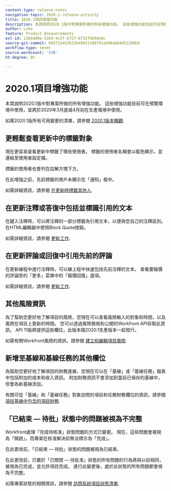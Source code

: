 ```yaml
---
content-type: release-notes
navigation-topic: 2020-1-release-activity
title: 2020.1項目增強功能
description: 本頁說明2020.1版中對專案所做的所有增強功能。 這些增強功能目前可在預覽環境中使用，並將於2020年3月底或4月初在生產環境中使用。
author: Luke
feature: Product Announcements
exl-id: 13b6dd9e-52b9-4c5f-b727-bf32fbb94e8c
source-git-commit: 665732453b33b49421108791a560ab84d51280b9
workflow-type: tm+mt
source-wordcount: '530'
ht-degree: 0%

---
```


# 2020.1項目增強功能

本頁說明2020.1版中對專案所做的所有增強功能。 這些增強功能目前可在預覽環境中使用，並將於2020年3月底或4月初在生產環境中使用。

如需2020.1版所有可用變更的清單，請參閱 [2020.1版本概觀](../../../product-announcements/product-releases/2020.1-release-activity/2020.1-release-overview.md).

## 更輕鬆查看更新中的標籤對象

現在更容易查看更新中標籤了哪些使用者。 標籤的使用者名稱會以藍色顯示，並連結至使用者設定檔。

標籤的使用者也會列在註解方塊下方。

在此增強之前，先前標籤的用戶未顯示在「通知」框中。

如需詳細資訊，請參閱 [在更新時標籤其他人](../../../workfront-basics/updating-work-items-and-viewing-updates/tag-others-on-updates.md).

## 在更新注釋或答復中包括並標識引用的文本

在鍵入注釋時，可以將注釋的一部分標籤為引用文本，以便與您自己的注釋區別。 在HTML編輯器中使用Block Quote按鈕。

如需詳細資訊，請參閱 [更新工作](../../../workfront-basics/updating-work-items-and-viewing-updates/update-work.md).


## 在更新評論或回復中引用先前的評論

在更新線程中進行注釋時，可以線上程中快速包括先前注釋的文本。 查看要報價的評論旁的「更多」菜單中的「報價回復」選項。

如需詳細資訊，請參閱 [更新工作](../../../workfront-basics/updating-work-items-and-viewing-updates/update-work.md).

## 其他風險資訊

為了幫助您更好地了解項目的風險，您現在可以查看風險輸入的對象和時間，以及風險在項目上更新的時間。 您可以透過風險檢視和公開的Workfront API存取此資訊。 API 11版將提供這些欄位，此版本隨2020.1生產版本一起發行。

如需有關Workfront風險的資訊，請參閱 [建立和編輯項目風險](../../../manage-work/projects/define-a-business-case/create-edit-risks-on-projects.md).

## 新增至基線和基線任務的其他欄位

為幫助您更好地了解項目的財務進展，您現在可以在「基線」或「基線任務」報表中包括附加的成本和收入資訊。 附加財務資訊不會添加到當前已保存的基線中，但會為新基線添加。

有關可從「基線」和「基線任務」對象訪問的項目和任務財務欄位的資訊，請參閱 [項目基線中包含的項目財務](../../../manage-work/projects/project-finances/project-finances-included-in-project-baselines.md).

## 「已結束 — 待批」狀態中的問題被視為不完整

Workfront處理「完成待核准」狀態問題的方式已變更。 現在，這些問題會被視為「開啟」，而專案在核准解決前無法標示為「完成」。

在此更改前，「已結束 — 待批」狀態的問題被視為已結束。

在此更改前，已置於「已關閉 — 待批准」狀態的所有問題的行為將與以前相同，被視為已完成，並允許項目完成。 進行此變更後，處於此狀態的所有問題都會視為不完整。

如需專案狀態的相關資訊，請參閱 [訪問系統項目狀態清單](../../../administration-and-setup/customize-workfront/creating-custom-status-and-priority-labels/project-statuses.md).

